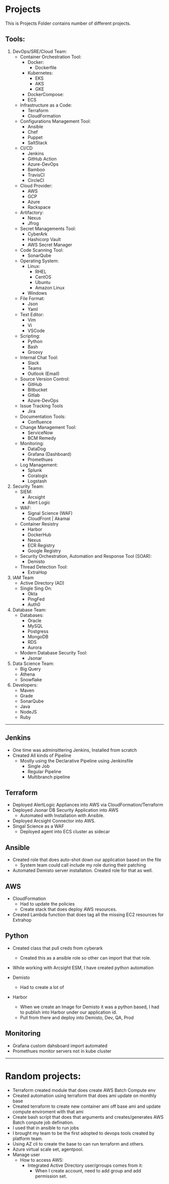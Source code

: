 # Projects
This is Projects Folder contains number of different projects.

## Tools:
1. DevOps/SRE/Cloud Team:
    - Container Orchestration Tool:
        - Docker:
            - Dockerfile 
        - Kubernetes:
            - EKS
            - AKS
            - GKE
        - DockerCompose:
        - ECS 
    - Infrastructure as a Code:
        - Terraform
        - CloudFormation
    - Configurations Management Tool:
        - Ansible
        - Chef
        - Puppet
        - SaltStack
    - CI/CD 
        - Jenkins
        - GitHub Action
        - Azure-DevOps
        - Bamboo
        - TravisCI
        - CircleCI
    - Cloud Provider:
        - AWS
        - GCP
        - Azure
        - Rackspace
    - Artifactory:
        - Nexus
        - Jfrog 
    - Secret Managements Tool:
        - CyberArk
        - Hashicorp Vault 
        - AWS Secret Manager
    - Code Scanning Tool:
        - SonarQube 
    - Operating System:
        - Linux:
            - RHEL 
            - CentOS
            - Ubuntu
            - Amazon Linux 
        - Windows
    - File Format:
        - Json
        - Yaml 
    - Text Editor:
        - Vim
        - Vi
        - VSCode
    - Scripting:
        - Python
        - Bash
        - Groovy 
    - Internal Chat Tool:
        - Slack
        - Teams
        - Outlook (Email)
    - Source Version Control:
        - GitHub
        - Bitbucket
        - Gitlab
        - Azure-DevOps
    - Issue Tracking Tools
        - Jira
    - Documentation Tools:
        - Confluence 
    - Change Management Tool:
        - ServiceNow
        - BCM Remedy
    - Monitoring:
        - DataDog 
        - Grafana (Dashboard)
        - Promethues
    - Log Management:
        - Splunk 
        - Coralogix 
        - Logstash
2. Security Team:
    - SIEM:
        - Arcsight
        - Alert Logic 
    - WAF:
        - Signal Science (WAF)
        - CloudFront | Akamai 
    - Container Resistry
        - Harbor 
        - DockerHub 
        - Nexus 
        - ECR Registry
        - Google Registry 
    - Security Orchestration, Automation and Response Tool  (SOAR):
        - Demisto 
    - Thread Detection Tool:
        - ExtraHop
3. IAM Team
    - Active Directory (AD)
    - Single Sing On:
        - Okta
        - PingFed
        - Auth0
4. Database Team:
    - Databases:
        - Oracle
        - MySQL
        - Postgress
        - MongoDB
        - RDS
        - Aurora
    - Modern Database Security Tool:
        - Jsonar 
5. Data Science Team:
    - Big Query 
    - Athena
    - Snowflake
6. Developers:
    - Maven
    - Grade 
    - SonarQube 
    - Java
    - NodeJS
    - Ruby 

--- 

## Jenkins
- One time was adminsittering Jenkins, Installed from scratch  
- Created All kinds of Pipeline
    - Mostly using the Declarative Pipeline using Jenkinsfile
        - Single Job
        - Regular Pipeline
        - Multibranch pipeline

## Terraform
- Deployed AlertLogic Appliances into AWS via CloudFormation/Terraform
- Deployed Jsonar DB Security Application into AWS
    - Automated with Installation with Ansible. 
- Deployed Arcsight Connector into AWS.
- Singal Science as a WAF 
    - Deployed agent into ECS cluster as sidecar

## Ansible 
- Created role that does auto-shot down our application based on the file
    - System team could call include my role during their patching
- Automated Demisto server installation. Created role for that as well.

## AWS 
- CloudFormation
    - Had to update the policies
    - Create stack that does deploy AWS resources.
- Created Lambda function that does tag all the missing EC2 resources for Extrahop

## Python 
- Created class that pull creds from cyberark 
    - Created this as a ansible role so other can import that that role.

- While working with Arcsight ESM, I have created python automation 
- Demisto 
    - Had to create a lot of 
- Harbor
    - When we create an Image for Demisto it was a python based, I had to publish into Harbor under our application id.
    - Pull from there and deploy into Demisto, Dev, QA, Prod

## Monitoring 
- Grafana custom dahsboard import automated
- Promethues monitor servers not in kube cluster

---

# Random projects:
- Terraform created module that does create AWS Batch Compute env 
- Created automation using terraform that does ami update on monthly base
- Created terraform to create new container ami off base ami and update compute enviroment with that ami
- Create bash script that does that arguments and creates/generates AWS Batch conpute job defination.
- I used that in ansible to run jobs
- I brought my team to be the first adopted to devops tools created by platform team.
- Using AZ cli to create the base to can run terraform and others.
- Azure virtual scale set, agentpool.
- Manage user
    - How to access AWS:
        - Integrated Active Directory user/grroups comes from it:
            - When I create account, need to add group and add permission set. 
